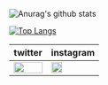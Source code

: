 ![Anurag's github stats](https://github-readme-stats.vercel.app/api?username=HinataKikuchi&show_icons=true&theme=shades-of-purple)

[![Top Langs](https://github-readme-stats.vercel.app/api/top-langs/?username=HinataKikuchi&layout=compact&theme=shades-of-purple)](https://github.com/anuraghazra/github-readme-stats)

|  twitter  |  instagram  |
| ---- | ---- |
|<img src="https://user-images.githubusercontent.com/58177127/95284067-2c869200-0898-11eb-9ea2-abdd3ae2abc9.jpg" width="100%"> | <img src="https://user-images.githubusercontent.com/58177127/95284166-766f7800-0898-11eb-9e91-b13a2d832654.png" width="50%"> |